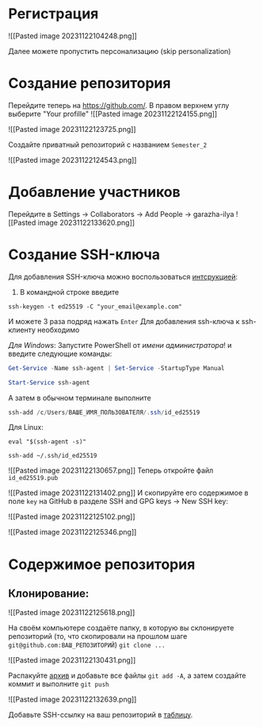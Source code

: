 # Регистрация
![[Pasted image 20231122104248.png]]

Далее можете пропустить персонализацию (skip personalization)
# Создание репозитория

Перейдите теперь на https://github.com/. В правом верхнем углу выберите "Your profille"
![[Pasted image 20231122124155.png]]


![[Pasted image 20231122123725.png]]

Создайте приватный репозиторий с названием `Semester_2`

![[Pasted image 20231122124543.png]]

# Добавление участников

Перейдите в Settings ->  Collaborators -> Add People -> garazha-ilya
![[Pasted image 20231122133620.png]]

# Создание SSH-ключа

Для добавления SSH-ключа можно воспользоваться [интсрукцией](https://docs.github.com/en/authentication/connecting-to-github-with-ssh/generating-a-new-ssh-key-and-adding-it-to-the-ssh-agent?platform=windows):
1. В командной строке введите
````shell
ssh-keygen -t ed25519 -C "your_email@example.com"
````

И можете 3 раза подряд нажать `Enter`
Для добавления ssh-ключа к ssh-клиенту необходимо

*Для Windows*:
Запустите PowerShell от *имени администратора*! и введите следующие команды:
```powershell
Get-Service -Name ssh-agent | Set-Service -StartupType Manual
```
```powershell
Start-Service ssh-agent
```
А затем в обычном терминале выполните
```powershell
ssh-add /c/Users/ВАШЕ_ИМЯ_ПОЛЬЗОВАТЕЛЯ/.ssh/id_ed25519
```
Для Linux:
```shell
eval "$(ssh-agent -s)"
```

```shell
ssh-add ~/.ssh/id_ed25519
```

![[Pasted image 20231122130657.png]]
Теперь откройте файл `id_ed25519.pub`

![[Pasted image 20231122131402.png]]
И скопируйте его содержимое в поле `key` на GitHub в разделе SSH and GPG keys -> New SSH key:

![[Pasted image 20231122125102.png]]

![[Pasted image 20231122125346.png]]

# Содержимое репозитория
## Клонирование:
![[Pasted image 20231122125618.png]]

На своём компьютере создаёте папку, в которую вы склонируете репозиторий (то, что скопировали на прошлом шаге `git@github.com:ВАШ_РЕПОЗИТОРИЙ`)
`git clone ...` 

![[Pasted image 20231122130431.png]]

Распакуйте [архив](https://drive.google.com/file/d/1lXZ8klLkiKUdpUtfKwnPxvJRGwmZ2dvm/view?usp=sharing) и добавьте все файлы `git add -A`, а затем создайте коммит и выполните `git push`

![[Pasted image 20231122132639.png]]

Добавьте SSH-ссылку на ваш репозиторий в [таблицу](https://docs.google.com/spreadsheets/d/1-z5g3qONlWRbUw1o7h92xSSIezMLCQ-N9SXuvzgX3FQ/edit#gid=493963240).